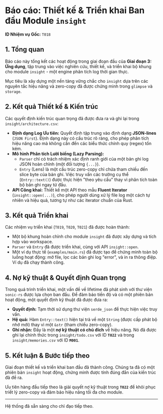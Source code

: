 # Báo cáo: Thiết kế & Triển khai Ban đầu Module `insight`

**ID Nhiệm vụ Gốc:** `T018`

## 1. Tổng quan

Báo cáo này tổng kết các hoạt động trong giai đoạn đầu của **Giai đoạn 3: Ứng dụng**, tập trung vào việc nghiên cứu, thiết kế, và triển khai bộ khung cho module `insight` - một engine phân tích log thời gian thực.

Mục tiêu là xây dựng một nền tảng vững chắc cho `insight` dựa trên các nguyên tắc hiệu năng và zero-copy đã được chứng minh trong `glimpse` và `storage`.

## 2. Kết quả Thiết kế & Kiến trúc

Các quyết định kiến trúc quan trọng đã được đưa ra và ghi lại trong `insight/architecture.csv`:

*   **Định dạng Log Ưu tiên:** Quyết định tập trung vào định dạng **JSON-lines** (`JSON First`). Định dạng này có cấu trúc rõ ràng, cho phép phân tích hiệu năng cao mà không cần đến các biểu thức chính quy (regex) tốn kém.
*   **Mô hình Phân tích Lười biếng (Lazy Parsing):**
    *   `Parser` chỉ có trách nhiệm xác định ranh giới của một bản ghi log JSON hoàn chỉnh (một đối tượng `{...}`).
    *   `Entry` (Lens) là một cấu trúc zero-copy chỉ chứa tham chiếu đến slice byte của bản ghi. Việc truy vấn các trường cụ thể (`Entry::text()`) được thực hiện "theo yêu cầu" thay vì phân tích toàn bộ bản ghi ngay từ đầu.
*   **API Công khai:** Thiết kế một API theo mẫu **Fluent Iterator** (`insight::open(...)`), cho phép người dùng xử lý file log một cách tự nhiên và hiệu quả, tương tự như các iterator chuẩn của Rust.

## 3. Kết quả Triển khai

Các nhiệm vụ triển khai (`T019`, `T020`, `T021`) đã được hoàn thành:

*   Một bộ khung hoàn chỉnh cho module `insight` đã được xây dựng và tích hợp vào workspace.
*   `Parser` và `Entry` đã được triển khai, cùng với API `insight::open`.
*   Một ví dụ thực tế (`examples/main.rs`) đã được tạo để chứng minh toàn bộ luồng hoạt động: mở file, lọc các bản ghi log "error", và in ra thông điệp. Ví dụ đã chạy thành công.

## 4. Nợ kỹ thuật & Quyết định Quan trọng

Trong quá trình triển khai, một vấn đề về lifetime đã phát sinh với thư viện `sonic-rs` được lựa chọn ban đầu. Để đảm bảo tiến độ và có một phiên bản hoạt động, một quyết định kỹ thuật đã được đưa ra:

*   **Quyết định:** Tạm thời sử dụng thư viện `serde_json` để thực hiện việc truy vấn.
*   **Hệ quả:** Hàm `Entry::text()` hiện tại trả về một `String` (được cấp phát bộ nhớ mới) thay vì một `&str` (tham chiếu zero-copy).
*   **Ghi nhận:** Đây là một **nợ kỹ thuật có chủ đích** về hiệu năng. Nó đã được ghi lại chính thức trong `insight/todo.csv` với ID **`T022`** và trong `insight/memories.csv` với ID **`M001`**.

## 5. Kết luận & Bước tiếp theo

Giai đoạn thiết kế và triển khai ban đầu đã thành công. Chúng ta đã có một phiên bản `insight` hoạt động, chứng minh được tính đúng đắn của kiến trúc đã đề ra.

Ưu tiên hàng đầu tiếp theo là giải quyết nợ kỹ thuật trong **`T022`** để khôi phục triết lý zero-copy và đảm bảo hiệu năng tối đa cho module.

---
Hệ thống đã sẵn sàng cho chỉ đạo tiếp theo.

